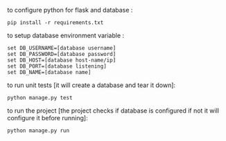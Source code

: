 to configure python for flask and database :
```
pip install -r requirements.txt
```
to setup database environment variable :
```
set DB_USERNAME=[database username]
set DB_PASSWORD=[database password]
set DB_HOST=[database host-name/ip]
set DB_PORT=[database listening]
set DB_NAME=[database name]

```
to run unit tests [it will create a database and tear it down]:
```
python manage.py test
```
to run the project [the project checks if database is configured if not it will configure it before running]:
```
python manage.py run
```
